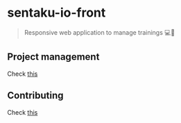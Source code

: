 # sentaku-io-front

> Responsive web application to manage trainings 💻📱

## Project management

Check [this](https://github.com/orgs/sentaku-io/projects/5)

## Contributing

Check [this](CONTRIBUTING.md)
